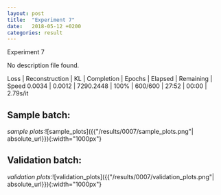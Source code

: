 ```yaml
---
layout: post
title:  "Experiment 7"
date:   2018-05-12 +0200
categories: result
---
```

Experiment 7

No description file found.

Loss | Reconstruction | KL | Completion | Epochs | Elapsed | Remaining | Speed
0.0034 | 0.0012 | 7290.2448 | 100% | 600/600 | 27:52 | 00:00 | 2.79s/it



## **Sample batch**:
_sample plots_:![sample_plots]({{"/results/0007/sample_plots.png"| absolute_url}}){:width="1000px"}


## **Validation batch**:
_validation plots_:![validation_plots]({{"/results/0007/validation_plots.png"| absolute_url}}){:width="1000px"}

